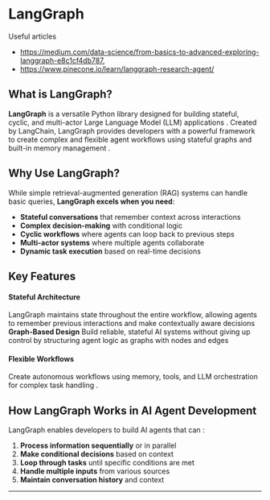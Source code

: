 # LangGraph
Useful articles 
- https://medium.com/data-science/from-basics-to-advanced-exploring-langgraph-e8c1cf4db787,
- https://www.pinecone.io/learn/langgraph-research-agent/
## What is LangGraph?

**LangGraph** is a versatile Python library designed for building stateful, cyclic, and multi-actor Large Language Model (LLM) applications . Created by LangChain, LangGraph provides developers with a powerful framework to create complex and flexible agent workflows using stateful graphs and built-in memory management .

## Why Use LangGraph?

While simple retrieval-augmented generation (RAG) systems can handle basic queries, **LangGraph excels when you need**:
- **Stateful conversations** that remember context across interactions
- **Complex decision-making** with conditional logic
- **Cyclic workflows** where agents can loop back to previous steps
- **Multi-actor systems** where multiple agents collaborate
- **Dynamic task execution** based on real-time decisions

## Key Features

#### **Stateful Architecture**
LangGraph maintains state throughout the entire workflow, allowing agents to remember previous interactions and make contextually aware decisions **Graph-Based Design**
Build reliable, stateful AI systems without giving up control by structuring agent logic as graphs with nodes and edges

#### **Flexible Workflows**
Create autonomous workflows using memory, tools, and LLM orchestration for complex task handling .

## How LangGraph Works in AI Agent Development

LangGraph enables developers to build AI agents that can :
1. **Process information sequentially** or in parallel
2. **Make conditional decisions** based on context
3. **Loop through tasks** until specific conditions are met
4. **Handle multiple inputs** from various sources
5. **Maintain conversation history** and context

---
